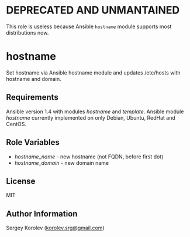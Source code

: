 DEPRECATED AND UNMANTAINED
=============
This role is useless because Ansible `hostname` module supports most distributions now.


hostname
========

Set hostname via Ansible hostname module and updates /etc/hosts with hostname and domain.

Requirements
------------

Ansible version 1.4 with modules _hostname_ and _template_. Ansible module _hostname_ currently implemented on only Debian, Ubuntu, RedHat and CentOS.

Role Variables
--------------

 * *hostname_name* - new hostname (not FQDN, before first dot)
 * *hostname_domain* - new domain name

License
-------

MIT

Author Information
------------------

Sergey Korolev (<korolev.srg@gmail.com>)
